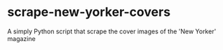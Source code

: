 # scrape-new-yorker-covers
A simply Python script that scrape the cover images of the 'New Yorker' magazine
